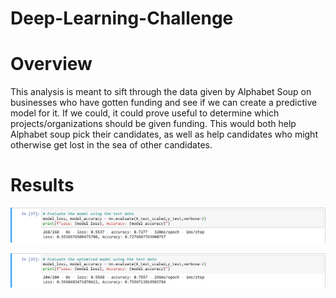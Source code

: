 # Deep-Learning-Challenge

# Overview

This analysis is meant to sift through the data given by Alphabet Soup on businesses who have gotten funding and see if we can create a predictive model for it. If we could, it could prove useful to determine which projects/organizations should be given funding. This would both help Alphabet soup pick their candidates, as well as help candidates who might otherwise get lost in the sea of other candidates. 

# Results

![pre-screenshot.png](pre-screenshot.png)

![post-screenshot.png](post-screenshot.png)
